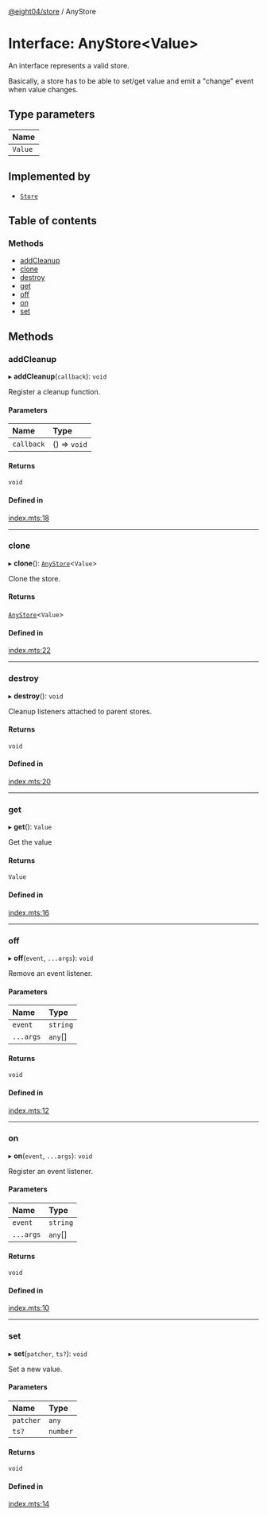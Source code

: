 [@eight04/store](../README.md) / AnyStore

# Interface: AnyStore<Value\>

An interface represents a valid store.

Basically, a store has to be able to set/get value and emit a "change" event when value changes.

## Type parameters

| Name |
| :------ |
| `Value` |

## Implemented by

- [`Store`](../classes/Store.md)

## Table of contents

### Methods

- [addCleanup](AnyStore.md#addcleanup)
- [clone](AnyStore.md#clone)
- [destroy](AnyStore.md#destroy)
- [get](AnyStore.md#get)
- [off](AnyStore.md#off)
- [on](AnyStore.md#on)
- [set](AnyStore.md#set)

## Methods

### addCleanup

▸ **addCleanup**(`callback`): `void`

Register a cleanup function.

#### Parameters

| Name | Type |
| :------ | :------ |
| `callback` | () => `void` |

#### Returns

`void`

#### Defined in

[index.mts:18](https://github.com/eight04/store/blob/390ae2f/index.mts#L18)

___

### clone

▸ **clone**(): [`AnyStore`](AnyStore.md)<`Value`\>

Clone the store.

#### Returns

[`AnyStore`](AnyStore.md)<`Value`\>

#### Defined in

[index.mts:22](https://github.com/eight04/store/blob/390ae2f/index.mts#L22)

___

### destroy

▸ **destroy**(): `void`

Cleanup listeners attached to parent stores.

#### Returns

`void`

#### Defined in

[index.mts:20](https://github.com/eight04/store/blob/390ae2f/index.mts#L20)

___

### get

▸ **get**(): `Value`

Get the value

#### Returns

`Value`

#### Defined in

[index.mts:16](https://github.com/eight04/store/blob/390ae2f/index.mts#L16)

___

### off

▸ **off**(`event`, `...args`): `void`

Remove an event listener.

#### Parameters

| Name | Type |
| :------ | :------ |
| `event` | `string` |
| `...args` | `any`[] |

#### Returns

`void`

#### Defined in

[index.mts:12](https://github.com/eight04/store/blob/390ae2f/index.mts#L12)

___

### on

▸ **on**(`event`, `...args`): `void`

Register an event listener.

#### Parameters

| Name | Type |
| :------ | :------ |
| `event` | `string` |
| `...args` | `any`[] |

#### Returns

`void`

#### Defined in

[index.mts:10](https://github.com/eight04/store/blob/390ae2f/index.mts#L10)

___

### set

▸ **set**(`patcher`, `ts?`): `void`

Set a new value.

#### Parameters

| Name | Type |
| :------ | :------ |
| `patcher` | `any` |
| `ts?` | `number` |

#### Returns

`void`

#### Defined in

[index.mts:14](https://github.com/eight04/store/blob/390ae2f/index.mts#L14)
